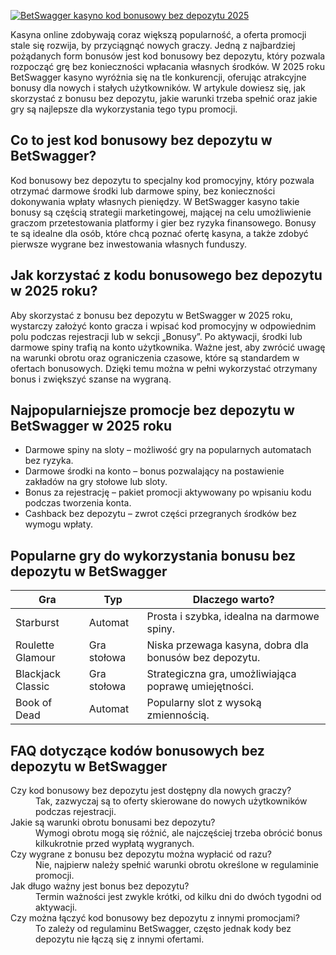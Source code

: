[![BetSwagger kasyno kod bonusowy bez depozytu 2025](https://123-caf.pages.dev/gitsignup.png)](https://vrmoo.ru/Bt82HjjY)

<p>Kasyna online zdobywają coraz większą popularność, a oferta promocji stale się rozwija, by przyciągnąć nowych graczy. Jedną z najbardziej pożądanych form bonusów jest kod bonusowy bez depozytu, który pozwala rozpocząć grę bez konieczności wpłacania własnych środków. W 2025 roku BetSwagger kasyno wyróżnia się na tle konkurencji, oferując atrakcyjne bonusy dla nowych i stałych użytkowników. W artykule dowiesz się, jak skorzystać z bonusu bez depozytu, jakie warunki trzeba spełnić oraz jakie gry są najlepsze dla wykorzystania tego typu promocji.</p>  <h2>Co to jest kod bonusowy bez depozytu w BetSwagger?</h2> <p>Kod bonusowy bez depozytu to specjalny kod promocyjny, który pozwala otrzymać darmowe środki lub darmowe spiny, bez konieczności dokonywania wpłaty własnych pieniędzy. W BetSwagger kasyno takie bonusy są częścią strategii marketingowej, mającej na celu umożliwienie graczom przetestowania platformy i gier bez ryzyka finansowego. Bonusy te są idealne dla osób, które chcą poznać ofertę kasyna, a także zdobyć pierwsze wygrane bez inwestowania własnych funduszy.</p>  <h2>Jak korzystać z kodu bonusowego bez depozytu w 2025 roku?</h2> <p>Aby skorzystać z bonusu bez depozytu w BetSwagger w 2025 roku, wystarczy założyć konto gracza i wpisać kod promocyjny w odpowiednim polu podczas rejestracji lub w sekcji „Bonusy”. Po aktywacji, środki lub darmowe spiny trafią na konto użytkownika. Ważne jest, aby zwrócić uwagę na warunki obrotu oraz ograniczenia czasowe, które są standardem w ofertach bonusowych. Dzięki temu można w pełni wykorzystać otrzymany bonus i zwiększyć szanse na wygraną.</p>  <h2>Najpopularniejsze promocje bez depozytu w BetSwagger w 2025 roku</h2> <ul>   <li>Darmowe spiny na sloty – możliwość gry na popularnych automatach bez ryzyka.</li>   <li>Darmowe środki na konto – bonus pozwalający na postawienie zakładów na gry stołowe lub sloty.</li>   <li>Bonus za rejestrację – pakiet promocji aktywowany po wpisaniu kodu podczas tworzenia konta.</li>   <li>Cashback bez depozytu – zwrot części przegranych środków bez wymogu wpłaty.</li> </ul>  <h2>Popularne gry do wykorzystania bonusu bez depozytu w BetSwagger</h2> <table>   <thead>     <tr>       <th>Gra</th>       <th>Typ</th>       <th>Dlaczego warto?</th>     </tr>   </thead>   <tbody>     <tr>       <td>Starburst</td>       <td>Automat</td>       <td>Prosta i szybka, idealna na darmowe spiny.</td>     </tr>     <tr>       <td>Roulette Glamour</td>       <td>Gra stołowa</td>       <td>Niska przewaga kasyna, dobra dla bonusów bez depozytu.</td>     </tr>     <tr>       <td>Blackjack Classic</td>       <td>Gra stołowa</td>       <td>Strategiczna gra, umożliwiająca poprawę umiejętności.</td>     </tr>     <tr>       <td>Book of Dead</td>       <td>Automat</td>       <td>Popularny slot z wysoką zmiennością.</td>     </tr>   </tbody> </table>  <h2>FAQ dotyczące kodów bonusowych bez depozytu w BetSwagger</h2> <dl>   <dt>Czy kod bonusowy bez depozytu jest dostępny dla nowych graczy?</dt>   <dd>Tak, zazwyczaj są to oferty skierowane do nowych użytkowników podczas rejestracji.</dd>   <dt>Jakie są warunki obrotu bonusami bez depozytu?</dt>   <dd>Wymogi obrotu mogą się różnić, ale najczęściej trzeba obrócić bonus kilkukrotnie przed wypłatą wygranych.</dd>   <dt>Czy wygrane z bonusu bez depozytu można wypłacić od razu?</dt>   <dd>Nie, najpierw należy spełnić warunki obrotu określone w regulaminie promocji.</dd>   <dt>Jak długo ważny jest bonus bez depozytu?</dt>   <dd>Termin ważności jest zwykle krótki, od kilku dni do dwóch tygodni od aktywacji.</dd>   <dt>Czy można łączyć kod bonusowy bez depozytu z innymi promocjami?</dt>   <dd>To zależy od regulaminu BetSwagger, często jednak kody bez depozytu nie łączą się z innymi ofertami.</dd> </dl>